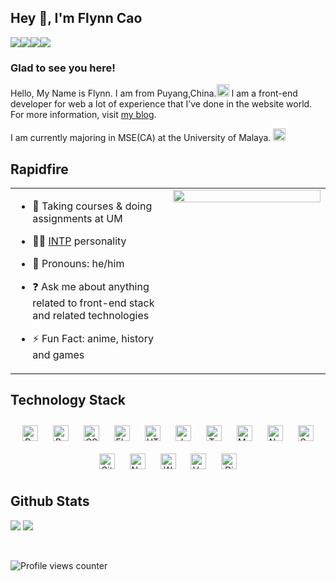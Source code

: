 ## Hey 👋, I'm Flynn Cao  
  
<div style="display:flex;">
<a href="https://flynncao.github.io/" target="_blank">
<img src="https://img.shields.io/badge/Blogger-FF5722?style=for-the-badge&logo=blogger&logoColor=white"
/>
<a href="https://www.cnblogs.com/caozhenfei/" target="_blank">
<img src="https://img.shields.io/badge/Blogger-FF5722?style=for-the-badge&logo=blogger&logoColor=black"
/>
<a href="https://t.me/weclove2008/" target="_blank">
<img src="https://img.shields.io/badge/Telegram-2CA5E0?style=for-the-badge&logo=telegram&logoColor=white"/>
</a>
 <a href="mailto:s2142499@siswa.um.edu.my">
<img src="https://img.shields.io/badge/Gmail-D14836?style=for-the-badge&logo=gmail&logoColor=white"
/>
</a>

</a>
 </div>


<!-- <a href="https://dev.to/rishavanand" target="_blank">
<img src=https://img.shields.io/badge/dev.to-%2308090A.svg?&style=for-the-badge&logo=dev.to&logoColor=white alt=devto style="margin-bottom: 5px;" />
</a> -->
<!-- <a href="https://linkedin.com/in/iamrishavanand" target="_blank">
<img src=https://img.shields.io/badge/linkedin-%231E77B5.svg?&style=for-the-badge&logo=linkedin&logoColor=white alt=linkedin style="margin-bottom: 5px;" />
</a> -->
<!-- <a href="https://twitter.com/flynnchao" target="_blank">
<img src=https://img.shields.io/badge/twitter-%2300acee.svg?&style=for-the-badge&logo=twitter&logoColor=white alt=twitter style="margin-bottom: 5px;" />
</a>   -->
  
### Glad to see you here!  
Hello, My Name is Flynn. I am from Puyang,China.<img width="20" src="https://user-images.githubusercontent.com/29702341/173494620-1dbbadf0-e168-4386-97c0-e46a100d2263.png"/>  I am a front-end developer for web a lot of experience that I’ve done in the website world. For more information, visit <a href="https://flynncao.github.io/" target="_blank">my blog</a>.

I am currently majoring in MSE(CA) at the University of Malaya. <img width="20" src="https://user-images.githubusercontent.com/29702341/173494703-a734b35c-28df-4fd3-9d07-65449905dfc9.png"/>
<br/>  
## Rapidfire  
<table><tr><td valign="top" width="50%">
 
  
- 🌱 Taking courses & doing assignments at UM
  
- :man_scientist: [INTP](https://www.16personalities.com/intp-personality) personality

- :man: Pronouns: he/him
  
- ❓ Ask me about anything related to front-end stack and related technologies  
  

- ⚡ Fun Fact: anime, history and games


</td><td valign="top" width="50%">

<div align="center">
<img src="https://user-images.githubusercontent.com/29702341/173498830-1f268313-85d5-4a8e-b906-f19fd1ee293c.gif" align="center" style="width: 100%" />
</div>  

  


</td></tr></table>  


## Technology Stack


<div align="center">  
<img style="margin: 10px" src="https://profilinator.rishav.dev/skills-assets/react-original-wordmark.svg" alt="React" height="25" />  
<img style="margin: 10px" src="https://profilinator.rishav.dev/skills-assets/bootstrap-plain.svg" alt="Bootstrap" height="25" />  
<img style="margin: 10px" src="https://profilinator.rishav.dev/skills-assets/css3-original-wordmark.svg" alt="CSS3" height="25" />  
<img style="margin: 10px" src="https://profilinator.rishav.dev/skills-assets/electron-original.svg" alt="Electron" height="25" />  
<img style="margin: 10px" src="https://profilinator.rishav.dev/skills-assets/html5-original-wordmark.svg" alt="HTML5" height="25" />  
<img style="margin: 10px" src="https://profilinator.rishav.dev/skills-assets/javascript-original.svg" alt="JavaScript" height="25" />  
<img style="margin: 10px" src="https://profilinator.rishav.dev/skills-assets/typescript-original.svg" alt="TypeScript" height="25" />  
<img style="margin: 10px" src="https://profilinator.rishav.dev/skills-assets/mysql-original-wordmark.svg" alt="MySQL" height="25" />  
<img style="margin: 10px" src="https://profilinator.rishav.dev/skills-assets/nginx-original.svg" alt="Nginx" height="25" />  
<img style="margin: 10px" src="https://profilinator.rishav.dev/skills-assets/sass-original.svg" alt="Sass" height="25" />  
<img style="margin: 10px" src="https://profilinator.rishav.dev/skills-assets/git-scm-icon.svg" alt="Git" height="25" />  
<img style="margin: 10px" src="https://profilinator.rishav.dev/skills-assets/nodejs-original-wordmark.svg" alt="Node.js" height="25" />  
<img style="margin: 10px" src="https://profilinator.rishav.dev/skills-assets/webpack-original.svg" alt="Webpack" height="25" />  
<img style="margin: 10px" src="https://profilinator.rishav.dev/skills-assets/vuejs-original-wordmark.svg" alt="Vue.js" height="25" />  
<img style="margin: 10px" src="https://profilinator.rishav.dev/skills-assets/django-original.svg" alt="Django" height="25" />  
</div>  

## Github Stats  
[<img   src="https://raw.githubusercontent.com/FlynnCao/github-stats-transparent/output/generated/overview.svg">](#)
[<img   src="https://raw.githubusercontent.com/FlynnCao/github-stats-transparent/output/generated/languages.svg">](#)


<br/>  

![Profile views counter](https://komarev.com/ghpvc/?username=flynncao&&style=flat-square)  
  

